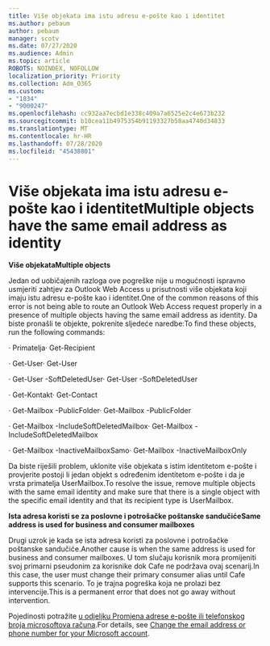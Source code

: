 ```yaml
---
title: Više objekata ima istu adresu e-pošte kao i identitet
ms.author: pebaum
author: pebaum
manager: scotv
ms.date: 07/27/2020
ms.audience: Admin
ms.topic: article
ROBOTS: NOINDEX, NOFOLLOW
localization_priority: Priority
ms.collection: Adm_O365
ms.custom:
- "1834"
- "9000247"
ms.openlocfilehash: cc932aa7ecbd1e338c409a7a6525e2c4e673b232
ms.sourcegitcommit: b10cea11b4975354b91193327b58aa4740d34833
ms.translationtype: MT
ms.contentlocale: hr-HR
ms.lasthandoff: 07/28/2020
ms.locfileid: "45438801"
---
```

# <a name="multiple-objects-have-the-same-email-address-as-identity"></a><span data-ttu-id="3ddd3-102">Više objekata ima istu adresu e-pošte kao i identitet</span><span class="sxs-lookup"><span data-stu-id="3ddd3-102">Multiple objects have the same email address as identity</span></span>

<span data-ttu-id="3ddd3-103">**Više objekata**</span><span class="sxs-lookup"><span data-stu-id="3ddd3-103">**Multiple objects**</span></span>

<span data-ttu-id="3ddd3-104">Jedan od uobičajenih razloga ove pogreške nije u mogućnosti ispravno usmjeriti zahtjev za Outlook Web Access u prisutnosti više objekata koji imaju istu adresu e-pošte kao i identitet.</span><span class="sxs-lookup"><span data-stu-id="3ddd3-104">One of the common reasons of this error is not being able to route an Outlook Web Access request properly in a presence of multiple objects having the same email address as identity.</span></span> <span data-ttu-id="3ddd3-105">Da biste pronašli te objekte, pokrenite sljedeće naredbe:</span><span class="sxs-lookup"><span data-stu-id="3ddd3-105">To find these objects, run the following commands:</span></span>

<span data-ttu-id="3ddd3-106">· Primatelja<email address></span><span class="sxs-lookup"><span data-stu-id="3ddd3-106">· Get-Recipient <email address></span></span>

<span data-ttu-id="3ddd3-107">· Get-User<email address></span><span class="sxs-lookup"><span data-stu-id="3ddd3-107">· Get-User <email address></span></span>

<span data-ttu-id="3ddd3-108">· Get-User <email address> -SoftDeletedUser</span><span class="sxs-lookup"><span data-stu-id="3ddd3-108">· Get-User <email address> -SoftDeletedUser</span></span>

<span data-ttu-id="3ddd3-109">· Get-Kontakt<email address></span><span class="sxs-lookup"><span data-stu-id="3ddd3-109">· Get-Contact <email address></span></span>

<span data-ttu-id="3ddd3-110">· Get-Mailbox <email address> -PublicFolder</span><span class="sxs-lookup"><span data-stu-id="3ddd3-110">· Get-Mailbox <email address> -PublicFolder</span></span>

<span data-ttu-id="3ddd3-111">· Get-Mailbox <email address> -IncludeSoftDeletedMailbox</span><span class="sxs-lookup"><span data-stu-id="3ddd3-111">· Get-Mailbox <email address> -IncludeSoftDeletedMailbox</span></span>

<span data-ttu-id="3ddd3-112">· Get-Mailbox <email address> -InactiveMailboxSamo</span><span class="sxs-lookup"><span data-stu-id="3ddd3-112">· Get-Mailbox <email address> -InactiveMailboxOnly</span></span>

<span data-ttu-id="3ddd3-113">Da biste riješili problem, uklonite više objekata s istim identitetom e-pošte i provjerite postoji li jedan objekt s određenim identitetom e-pošte i da je vrsta primatelja UserMailbox.</span><span class="sxs-lookup"><span data-stu-id="3ddd3-113">To resolve the issue, remove multiple objects with the same email identity and make sure that there is a single object with the specific email identity and that its recipient type is UserMailbox.</span></span>

<span data-ttu-id="3ddd3-114">**Ista adresa koristi se za poslovne i potrošačke poštanske sandučiće**</span><span class="sxs-lookup"><span data-stu-id="3ddd3-114">**Same address is used for business and consumer mailboxes**</span></span>

<span data-ttu-id="3ddd3-115">Drugi uzrok je kada se ista adresa koristi za poslovne i potrošačke poštanske sandučiće.</span><span class="sxs-lookup"><span data-stu-id="3ddd3-115">Another cause is when the same address is used for business and consumer mailboxes.</span></span> <span data-ttu-id="3ddd3-116">U tom slučaju korisnik mora promijeniti svoj primarni pseudonim za korisnike dok Cafe ne podržava ovaj scenarij.</span><span class="sxs-lookup"><span data-stu-id="3ddd3-116">In this case, the user must change their primary consumer alias until Cafe supports this scenario.</span></span> <span data-ttu-id="3ddd3-117">To je trajna pogreška koja ne prolazi bez intervencije.</span><span class="sxs-lookup"><span data-stu-id="3ddd3-117">This is a permanent error that does not go away without intervention.</span></span>

<span data-ttu-id="3ddd3-118">Pojedinosti potražite [u odjeljku Promjena adrese e-pošte ili telefonskog broja microsoftova računa](https://support.microsoft.com/help/11545/microsoft-account-rename-your-personal-account).</span><span class="sxs-lookup"><span data-stu-id="3ddd3-118">For details, see [Change the email address or phone number for your Microsoft account](https://support.microsoft.com/help/11545/microsoft-account-rename-your-personal-account).</span></span>